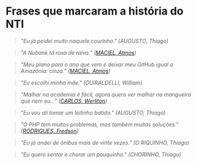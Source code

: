 # Frases que marcaram a história do NTI

> *"Eu já peidei muito naquele courinho." (AUGUSTO, Thiago)*

> *"A Nubank tá roxa de raiva." ([MACIEL, Atmos][atmos])*

> *"Meu plano para o ano que vem é deixar meu GitHub igual a Amazônia: cinza." ([MACIEL, Atmos][atmos])*

> *"Eu escolhi minha mãe." (GUIRALDELLI, William)*

> *"Malhar na academia é fácil, agora quero ver malhar na mangueira que nem eu..." ([CARLOS, Werliton][letox])*

> *"Eu vou ali tomar um leitinho batido." (AUGUSTO, Thiago)*

> *"O PHP tem muitos problemas, mas também muitas soluções." ([RODRIGUES, Fredson][fredson])*

> *"Eu já andei de ônibus mais de vinte vezes." (O RIQUINHO, Thiago)*

> *"Eu quero sentar e chorar um pouquinho." (CHORINHO, Thiago)*

[atmos]: https://github.com/atmosmps
[fredson]: https://github.com/fredsonrodrigues
[letox]: https://github.com/werliton